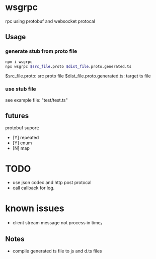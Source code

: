 # wsgrpc

rpc using protobuf and websocket protocal

## Usage

### generate stub from proto file

```bash
npm i wsgrpc
npx wsgrpc $src_file.proto $dist_file.proto.generated.ts
```

$src_file.proto: src proto file
$dist_file.proto.generated.ts: target ts file

### use stub file

see example file: "test/test.ts"

## futures

protobuf suport:

- [Y] repeated
- [Y] enum
- [N] map

# TODO

- use json codec and http post protocal
- call callback for log.

# known issues

- client stream message not process in time。

## Notes

- compile generated ts file to js and d.ts files
